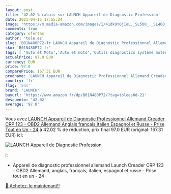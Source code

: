 ```yaml
---
layout: post
title: '42.02 % rabais sur LAUNCH Appareil de Diagnostic Profession'
date: 2021-04-15 17:55:24
image: 'https://m.media-amazon.com/images/I/41dk9Y0jIeL._SL500_._SL400_.jpg'
comments: true
category: ofertas
author: 'tole.es'
slug: 'B01N480P72-fr LAUNCH Appareil de Diagnostic Professionnel Allemand...'
sku: 'B01N480P72-fr'
tags: [ 'Auto et Moto','Auto et moto','Outils diagnostics système moteur OBD-II','Outils et dépannage','Outils moteur','launch', ]
actualPrice: 97.0 EUR
currency: EUR
price: 97.0
comparePrice: 167.31 EUR
prodname: 'LAUNCH Appareil de Diagnostic Professionnel Allemand Creader CRP 123 - OBD2 Allemand  Anglais  français  Italien  Espagnol et Russe - Prise Tout en Un - 24'
country: 'fr'
flag: '🇫🇷'
brand: 'LAUNCH'
buyurl: 'https://www.amazon.fr/dp/B01N480P72/?tag=tolees0d-21'
descuento: '42.02'
average: '97.0'
---
```


Vous avez [LAUNCH Appareil de Diagnostic Professionnel Allemand Creader CRP 123 - OBD2 Allemand  Anglais  français  Italien  Espagnol et Russe - Prise Tout en Un - 24](https://www.amazon.fr/dp/B01N480P72/?tag=tolees0d-21)  à  42.02 % de réduction, prix final  97.0 EUR (original: 167.31 EUR) ici:

[![LAUNCH Appareil de Diagnostic Profession](https://m.media-amazon.com/images/I/41dk9Y0jIeL._SL500_._SL400_.jpg)](https://www.amazon.fr/dp/B01N480P72/?tag=tolees0d-21)

ℹ️:

- Appareil de diagnostic professionnel allemand Launch Creader CRP 123 - OBD2 Allemand, anglais, français, italien, espagnol et russe - Prise tout en un - 24

[🛒 Achetez-le maintenant!!](https://www.amazon.fr/dp/B01N480P72/?tag=tolees0d-21)

